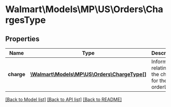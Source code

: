 # Walmart\Models\MP\US\Orders\ChargesType

## Properties

Name | Type | Description | Notes
------------ | ------------- | ------------- | -------------
**charge** | [**\Walmart\Models\MP\US\Orders\ChargeType[]**](ChargeType.md) | Information relating to the charge for the orderLine | [optional]


[[Back to Model list]](./) [[Back to API list]](../../../../../README.md#supported-apis) [[Back to README]](../../../../../README.md)
